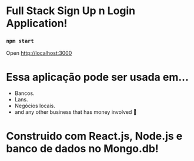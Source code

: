 # Full Stack Sign Up n Login Application! 

### `npm start`

Open [http://localhost:3000](http://localhost:3000)

# Essa aplicação pode ser usada em...

- Bancos.
- Lans.
- Negócios locais.
- and any other business that has money involved 🤑

# Construido com React.js, Node.js e banco de dados no Mongo.db! 
